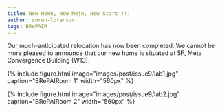 ```yaml
---
title: New Home, New Mojo, New Start !!!
author: soren-lorenson
tags: BRePAIR
---
```


Our much-anticipated relocation has now been completed. We cannot be more pleased to announce that our new home is situated at 5F, Meta Convergence Building (W13).

{% include figure.html image="images/post/issue9/lab1.jpg" caption="BRePAIRoom 1" width="560px" %}

{% include figure.html image="images/post/issue9/lab2.jpg" caption="BRePAIRoom 2" width="560px" %}
